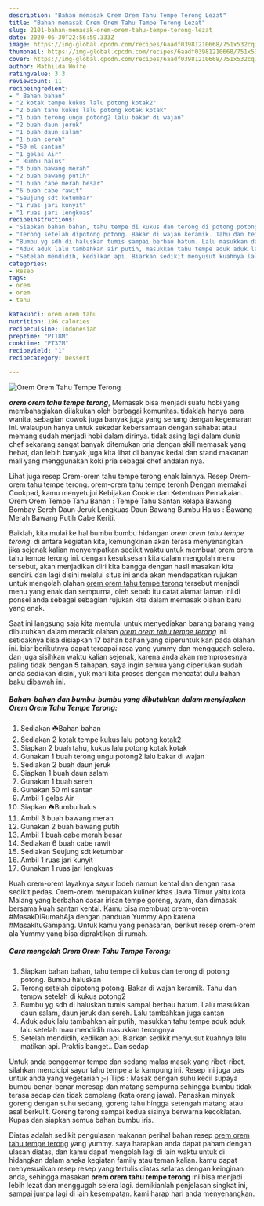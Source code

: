 ```yaml
---
description: "Bahan memasak Orem Orem Tahu Tempe Terong Lezat"
title: "Bahan memasak Orem Orem Tahu Tempe Terong Lezat"
slug: 2101-bahan-memasak-orem-orem-tahu-tempe-terong-lezat
date: 2020-06-30T22:56:59.333Z
image: https://img-global.cpcdn.com/recipes/6aadf03981210668/751x532cq70/orem-orem-tahu-tempe-terong-foto-resep-utama.jpg
thumbnail: https://img-global.cpcdn.com/recipes/6aadf03981210668/751x532cq70/orem-orem-tahu-tempe-terong-foto-resep-utama.jpg
cover: https://img-global.cpcdn.com/recipes/6aadf03981210668/751x532cq70/orem-orem-tahu-tempe-terong-foto-resep-utama.jpg
author: Mathilda Wolfe
ratingvalue: 3.3
reviewcount: 11
recipeingredient:
- " Bahan bahan"
- "2 kotak tempe kukus lalu potong kotak2"
- "2 buah tahu kukus lalu potong kotak kotak"
- "1 buah terong ungu potong2 lalu bakar di wajan"
- "2 buah daun jeruk"
- "1 buah daun salam"
- "1 buah sereh"
- "50 ml santan"
- "1 gelas Air"
- " Bumbu halus"
- "3 buah bawang merah"
- "2 buah bawang putih"
- "1 buah cabe merah besar"
- "6 buah cabe rawit"
- "Seujung sdt ketumbar"
- "1 ruas jari kunyit"
- "1 ruas jari lengkuas"
recipeinstructions:
- "Siapkan bahan bahan, tahu tempe di kukus dan terong di potong potong. Bumbu haluskan"
- "Terong setelah dipotong potong. Bakar di wajan keramik. Tahu dan tempw setelah di kukus potong2"
- "Bumbu yg sdh di haluskan tumis sampai berbau hatum. Lalu masukkan daun salam, daun jeruk dan sereh. Lalu tambahkan juga santan"
- "Aduk aduk lalu tambahkan air putih, masukkan tahu tempe aduk aduk lalu setelah mau mendidih masukkan terongnya"
- "Setelah mendidih, kedilkan api. Biarkan sedikit menyusut kuahnya lalu matikan api. Praktis banget.. Dan sedap"
categories:
- Resep
tags:
- orem
- orem
- tahu

katakunci: orem orem tahu 
nutrition: 196 calories
recipecuisine: Indonesian
preptime: "PT18M"
cooktime: "PT37M"
recipeyield: "1"
recipecategory: Dessert

---
```



![Orem Orem Tahu Tempe Terong](https://img-global.cpcdn.com/recipes/6aadf03981210668/751x532cq70/orem-orem-tahu-tempe-terong-foto-resep-utama.jpg)

<b><i>orem orem tahu tempe terong</i></b>, Memasak bisa menjadi suatu hobi yang membahagiakan dilakukan oleh berbagai komunitas. tidaklah hanya para wanita, sebagian cowok juga banyak juga yang senang dengan kegemaran ini. walaupun hanya untuk sekedar kebersamaan dengan sahabat atau memang sudah menjadi hobi dalam dirinya. tidak asing lagi dalam dunia chef sekarang sangat banyak ditemukan pria dengan skill memasak yang hebat, dan lebih banyak juga kita lihat di banyak kedai dan stand makanan mall yang menggunakan koki pria sebagai chef andalan nya.

Lihat juga resep Orem-orem tahu tempe terong enak lainnya. Resep Orem-orem tahu tempe terong. orem-orem tahu tempe teronh Dengan memakai Cookpad, kamu menyetujui Kebijakan Cookie dan Ketentuan Pemakaian. Orem Orem Tempe Tahu Bahan : Tempe Tahu Santan kelapa Bawang Bombay Sereh Daun Jeruk Lengkuas Daun Bawang Bumbu Halus : Bawang Merah Bawang Putih Cabe Keriti.

Baiklah, kita mulai ke hal bumbu bumbu hidangan <i>orem orem tahu tempe terong</i>. di antara kegiatan kita, kemungkinan akan terasa menyenangkan jika sejenak kalian menyempatkan sedikit waktu untuk membuat orem orem tahu tempe terong ini. dengan kesuksesan kita dalam mengolah menu tersebut, akan menjadikan diri kita bangga dengan hasil masakan kita sendiri. dan lagi disini melalui situs ini anda akan mendapatkan rujukan untuk mengolah olahan <u>orem orem tahu tempe terong</u> tersebut menjadi menu yang enak dan sempurna, oleh sebab itu catat alamat laman ini di ponsel anda sebagai sebagian rujukan kita dalam memasak olahan baru yang enak.


Saat ini langsung saja kita memulai untuk menyediakan barang barang yang dibutuhkan dalam meracik olahan <u><i>orem orem tahu tempe terong</i></u> ini. setidaknya bisa disiapkan <b>17</b> bahan bahan yang diperuntuk kan pada olahan ini. biar berikutnya dapat tercapai rasa yang yummy dan menggugah selera. dan juga sisihkan waktu kalian sejenak, karena anda akan memprosesnya paling tidak dengan <b>5</b> tahapan. saya ingin semua yang diperlukan sudah anda sediakan disini, yuk mari kita proses dengan mencatat dulu bahan baku dibawah ini.

<!--inarticleads1-->

##### Bahan-bahan dan bumbu-bumbu yang dibutuhkan dalam menyiapkan Orem Orem Tahu Tempe Terong:

1. Sediakan  ☘️Bahan bahan
1. Sediakan 2 kotak tempe kukus lalu potong kotak2
1. Siapkan 2 buah tahu, kukus lalu potong kotak kotak
1. Gunakan 1 buah terong ungu potong2 lalu bakar di wajan
1. Sediakan 2 buah daun jeruk
1. Siapkan 1 buah daun salam
1. Gunakan 1 buah sereh
1. Gunakan 50 ml santan
1. Ambil 1 gelas Air
1. Siapkan  ☘️Bumbu halus
1. Ambil 3 buah bawang merah
1. Gunakan 2 buah bawang putih
1. Ambil 1 buah cabe merah besar
1. Sediakan 6 buah cabe rawit
1. Sediakan Seujung sdt ketumbar
1. Ambil 1 ruas jari kunyit
1. Gunakan 1 ruas jari lengkuas


Kuah orem-orem layaknya sayur lodeh namun kental dan dengan rasa sedikit pedas. Orem-orem merupakan kuliner khas Jawa Timur yaitu kota Malang yang berbahan dasar irisan tempe goreng, ayam, dan dimasak bersama kuah santan kental. Kamu bisa membuat orem-orem #MasakDiRumahAja dengan panduan Yummy App karena #MasakItuGampang. Untuk kamu yang penasaran, berikut resep orem-orem ala Yummy yang bisa dipraktikan di rumah. 

<!--inarticleads2-->

##### Cara mengolah Orem Orem Tahu Tempe Terong:

1. Siapkan bahan bahan, tahu tempe di kukus dan terong di potong potong. Bumbu haluskan
1. Terong setelah dipotong potong. Bakar di wajan keramik. Tahu dan tempw setelah di kukus potong2
1. Bumbu yg sdh di haluskan tumis sampai berbau hatum. Lalu masukkan daun salam, daun jeruk dan sereh. Lalu tambahkan juga santan
1. Aduk aduk lalu tambahkan air putih, masukkan tahu tempe aduk aduk lalu setelah mau mendidih masukkan terongnya
1. Setelah mendidih, kedilkan api. Biarkan sedikit menyusut kuahnya lalu matikan api. Praktis banget.. Dan sedap


Untuk anda penggemar tempe dan sedang malas masak yang ribet-ribet, silahkan mencicipi sayur tahu tempe a la kampung ini. Resep ini juga pas untuk anda yang vegetarian ;-) Tips : Masak dengan suhu kecil supaya bumbu benar-benar meresap dan matang sempurna sehingga bumbu tidak terasa sedap dan tidak cemplang (kata orang jawa). Panaskan minyak goreng dengan suhu sedang, goreng tahu hingga setengah matang atau asal berkulit. Goreng terong sampai kedua sisinya berwarna kecoklatan. Kupas dan siapkan semua bahan bumbu iris. 

Diatas adalah sedikit pengulasan makanan perihal bahan resep <u>orem orem tahu tempe terong</u> yang yummy. saya harapkan anda dapat paham dengan ulasan diatas, dan kamu dapat mengolah lagi di lain waktu untuk di hidangkan dalam aneka kegiatan family atau teman kalian. kamu dapat menyesuaikan resep resep yang tertulis diatas selaras dengan keinginan anda, sehingga masakan <b>orem orem tahu tempe terong</b> ini bisa menjadi lebih lezat dan menggugah selera lagi. demikianlah penjelasan singkat ini, sampai jumpa lagi di lain kesempatan. kami harap hari anda menyenangkan.
